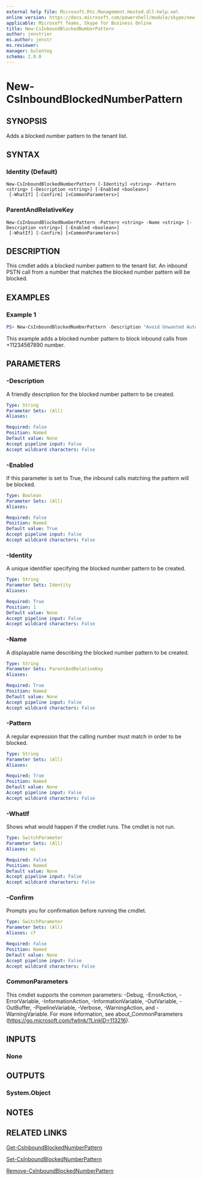 ```yaml
---
external help file: Microsoft.Rtc.Management.Hosted.dll-help.xml 
online version: https://docs.microsoft.com/powershell/module/skype/new-csinboundblockednumberpattern
applicable: Microsoft Teams, Skype for Business Online 
title: New-CsInboundBlockedNumberPattern
author: jenstrier
ms.author: jenstr
ms.reviewer:
manager: bulenteg
schema: 2.0.0 
---
```


# New-CsInboundBlockedNumberPattern

## SYNOPSIS
Adds a blocked number pattern to the tenant list.

## SYNTAX

### Identity (Default)
```
New-CsInboundBlockedNumberPattern [-Identity] <string> -Pattern <string> [-Description <string>] [-Enabled <boolean>]
 [-WhatIf] [-Confirm] [<CommonParameters>]
```

### ParentAndRelativeKey
```
New-CsInboundBlockedNumberPattern -Pattern <string> -Name <string> [-Description <string>] [-Enabled <boolean>]
 [-WhatIf] [-Confirm] [<CommonParameters>]
```

## DESCRIPTION
This cmdlet adds a blocked number pattern to the tenant list. An inbound PSTN call from a number that matches the blocked number pattern will be blocked.

## EXAMPLES

### Example 1
```powershell
PS> New-CsInboundBlockedNumberPattern -Description "Avoid Unwanted Automatic Call" -Name "BlockAutomatic" -Pattern "^\+11234567890"
```

This example adds a blocked number pattern to block inbound calls from +11234567890 number.

## PARAMETERS

### -Description
A friendly description for the blocked number pattern to be created.

```yaml
Type: String
Parameter Sets: (All)
Aliases:

Required: False
Position: Named
Default value: None
Accept pipeline input: False
Accept wildcard characters: False
```

### -Enabled
If this parameter is set to True, the inbound calls matching the pattern will be blocked.

```yaml
Type: Boolean
Parameter Sets: (All)
Aliases:

Required: False
Position: Named
Default value: True
Accept pipeline input: False
Accept wildcard characters: False
```

### -Identity
A unique identifier specifying the blocked number pattern to be created.

```yaml
Type: String
Parameter Sets: Identity
Aliases:

Required: True
Position: 1
Default value: None
Accept pipeline input: False
Accept wildcard characters: False
```

### -Name
A displayable name describing the blocked number pattern to be created.

```yaml
Type: String
Parameter Sets: ParentAndRelativeKey
Aliases:

Required: True
Position: Named
Default value: None
Accept pipeline input: False
Accept wildcard characters: False
```

### -Pattern
A regular expression that the calling number must match in order to be blocked.

```yaml
Type: String
Parameter Sets: (All)
Aliases:

Required: True
Position: Named
Default value: None
Accept pipeline input: False
Accept wildcard characters: False
```

### -WhatIf
Shows what would happen if the cmdlet runs.
The cmdlet is not run.

```yaml
Type: SwitchParameter
Parameter Sets: (All)
Aliases: wi

Required: False
Position: Named
Default value: None
Accept pipeline input: False
Accept wildcard characters: False
```

### -Confirm
Prompts you for confirmation before running the cmdlet.

```yaml
Type: SwitchParameter
Parameter Sets: (All)
Aliases: cf

Required: False
Position: Named
Default value: None
Accept pipeline input: False
Accept wildcard characters: False
```

### CommonParameters
This cmdlet supports the common parameters: -Debug, -ErrorAction, -ErrorVariable, -InformationAction, -InformationVariable, -OutVariable, -OutBuffer, -PipelineVariable, -Verbose, -WarningAction, and -WarningVariable. For more information, see about_CommonParameters (https://go.microsoft.com/fwlink/?LinkID=113216).

## INPUTS

### None

## OUTPUTS

### System.Object
## NOTES

## RELATED LINKS

[Get-CsInboundBlockedNumberPattern](Get-CsInboundBlockedNumberPattern.md)

[Set-CsInboundBlockedNumberPattern](Set-CsInboundBlockedNumberPattern.md)

[Remove-CsInboundBlockedNumberPattern](Remove-CsInboundBlockedNumberPattern.md)
